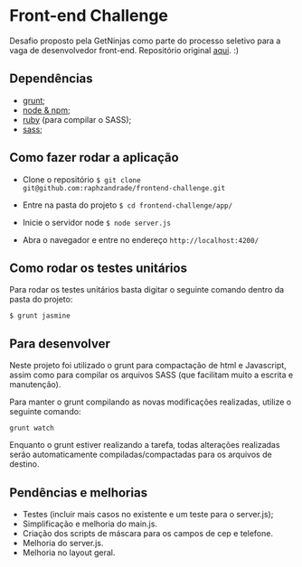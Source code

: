 # Front-end Challenge 

Desafio proposto pela GetNinjas como parte do processo seletivo para a vaga de desenvolvedor front-end. Repositório original [aqui](http://email.mg.kenoby.com/c/eJwVjcsOgyAURL9GdiXcK4ouWBhj_wPh8mgVjdJF-_XVZJKZszgZp1uQ6CVLGgV0QgmJcHXPgSMOUw8K1ARqxFFUUqyBvylv85fbbWVRO4stoQGUkjrllTDeuR6oIe-gbixbdCxlP6t6qPB5JaQSP_Nt30Alp_wy57X9seVC2T1sNMtCORA79GH2-OMmu8M4uu7DatJyy39ZWDg6). :)

## Dependências
- [grunt](https://gruntjs.com/);
- [node & npm](https://nodejs.org/en/);
- [ruby](https://www.ruby-lang.org/pt/downloads/) (para compilar o SASS);
- [sass](https://www.npmjs.com/package/sass);

## Como fazer rodar a aplicação

- Clone o repositório 
`
$ git clone git@github.com:raphzandrade/frontend-challenge.git
 `

 - Entre na pasta do projeto 
 `
 $ cd frontend-challenge/app/
 `

 - Inicie o servidor node
`
$ node server.js
`

- Abra o navegador e entre no endereço
`
http://localhost:4200/
`

## Como rodar os testes unitários 

Para rodar os testes unitários basta digitar o seguinte comando dentro da pasta do projeto: 

`
$ grunt jasmine
`

## Para desenvolver 
 
 Neste projeto foi utilizado o grunt para compactação de html e Javascript, assim como para compilar os arquivos SASS (que facilitam muito a escrita e manutenção).

 Para manter o grunt compilando as novas modificações realizadas, utilize o seguinte comando: 

 `
 grunt watch
 `

 Enquanto o grunt estiver realizando a tarefa, todas alterações realizadas serão automaticamente compiladas/compactadas para os arquivos de destino.


 ## Pendências e melhorias

 - Testes (incluir mais casos no existente e um teste para o server.js);
 - Simplificação e melhoria do main.js.
 - Criação dos scripts de máscara para os campos de cep e telefone.
 - Melhoria do server.js.
 - Melhoria no layout geral.